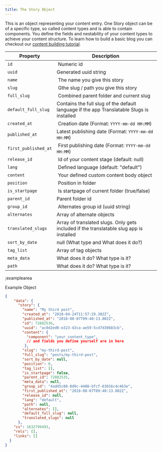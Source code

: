 ```yaml
---
title: The Story Object
---
```


This is an object representing your content entry. One Story object can be of a specific type, so called content types and is able to contain components. You define the fields and nestability of your content types to achieve your content structure. To learn how to build a basic blog you can checkout our [content building tutorial](https://www.storyblok.com/tp/how-to-create-a-blog-content-structure).

| Property            | Description          |
|---------------------|----------------------|
| `id`                  | Numeric id | 
| `uuid`                | Generated uuid string | 
| `name`                | The name you give this story | 
| `slug`                | Gthe slug / path you give this story |
| `full_slug`           | Combined parent folder and current slug | 
| `default_full_slug`   | Contains the full slug of the default language if the app Translatable Slugs is installed | 
| `created_at`          | Creation date (Format: `YYYY-mm-dd HH:MM`) | 
| `published_at`        | Latest publishing date (Format: `YYYY-mm-dd HH:MM`) | 
| `first_published_at`  | First publishing date (Format: `YYYY-mm-dd HH:MM`) | 
| `release_id`          | Id of your content stage (default: null) | 
| `lang`                | Defined language (default: "default") | 
| `content`             | Your defined custom content body object | 
| `position`            | Position in folder | 
| `is_startpage`        | Is startpage of current folder (true/false) | 
| `parent_id`           | Parent folder id | 
| `group_id`            | Alternates group id (uuid string) | 
| `alternates`          | Array of alternate objects | 
| `translated_slugs`    | Array of translated slugs. Only gets included if the translatable slug app is installed | 
| `sort_by_date`        | null (What type and What does it do?) | 
| `tag_list`            | Array of tag objects | 
| `meta_data`           | What does it do? What type is it? | 
| `path`                | What does it do? What type is it? | 

;examplearea

Example Object 

```json
{
    "data": {
      "story": {
        "name": "My third post",
        "created_at": "2018-04-24T11:57:29.302Z",
        "published_at": "2018-08-07T09:40:13.802Z",
        "id": 72882536,
        "uuid": "ac0d2ed0-e323-43ca-ae59-5cd7d38683cb",
        "content": {
          "component": "your_content_type",
          // and fields you define yourself are in here
         },
        "slug": "my-third-post",
        "full_slug": "posts/my-third-post",
        "sort_by_date": null,
        "position": 0,
        "tag_list": [],
        "is_startpage": false,
        "parent_id": 72882535,
        "meta_data": null,
        "group_id": "4add5c88-8d9c-4480-bfcf-63016c4c463e",
        "first_published_at": "2018-08-07T09:40:13.802Z",
        "release_id": null,
        "lang": "default",
        "path": null,
        "alternates": [],
        "default_full_slug": null,
        "translated_slugs": null
      },
    "cv": 1632799493,
    "rels": [],
    "links": []
  }
}
```
